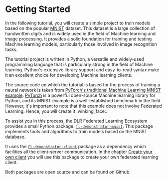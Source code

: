 <!--
SPDX-FileCopyrightText: 2024 Benedikt Franke <benedikt.franke@dlr.de>
SPDX-FileCopyrightText: 2024 Florian Heinrich <florian.heinrich@dlr.de>

SPDX-License-Identifier: CC-BY-4.0
-->

# Getting Started

In the following tutorial, you will create a simple project to train models based on the popular [MNIST][1] dataset.
This dataset is a large collection of handwritten digits and is widely used in the field of Machine learning and image
processing.
It provides a solid foundation for training and testing Machine learning models, particularly those involved in image
recognition tasks.

The tutorial project is written in Python, a versatile and widely-used programming language that is particularly strong
in the field of Machine learning.
Python's extensive library support and easy-to-read syntax make it an excellent choice for developing Machine learning
clients.

The source code on which the tutorial is based for the process of training a neural network is taken from
[PyTorch's traditional Machine Learning MNIST example][2].
[PyTorch][3] is a powerful open-source Machine learning library for Python, and its MNIST example is a well-established
benchmark in the field.
However, it's important to note that this example does not involve Federated Learning.
Hence, you will create it :winking_face:.

To assist you in this process, the DLR Federated Learning Ecosystem provides a small Python package:
[`fl-demonstrator-mnist`][5].
This package implements tools and algorithms to train models based on the MNIST database.

It uses the [`fl-demonstrator-client`][4] package as a dependency which facilities all the client-server communication. In the chapter [Create your own client](../your-own-client/getting-started.md) you will use this package to create your own federated learning client.

Both packages are open source and can be found on Github.

[1]: http://yann.lecun.com/exdb/mnist
[2]: https://github.com/pytorch/examples/blob/55c663f9a50f79cb6a905c56d886343c555d34a9/mnist/main.py
[3]: https://pytorch.org
[4]: https://github.com/DLR-KI/fl-demonstrator-client
[5]: https://github.com/DLR-KI/fl-demonstrator-mnist
